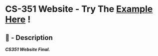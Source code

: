 # CS-351 Website - Try The [Example Here](https://clrtyjones.github.io/ke5064-CS351-Website) ! 


## 📝 - Description
***CS351 Website Final.***
